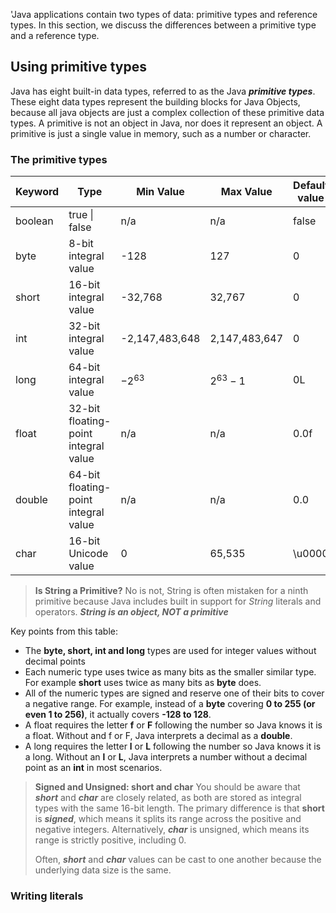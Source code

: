 'Java applications contain two types of data: primitive types and reference types. In this section, we discuss the differences between a primitive type and a reference type.

## Using primitive types

Java has eight built-in data types, referred to as the Java ***primitive types***. These eight data types represent the building blocks for Java Objects, because all java objects are just a complex collection of these primitive data types. A primitive is not an object in Java, nor does it represent an object. A primitive is just a single value in memory, such as a number or character.

### The primitive types

| **Keyword** | **Type**                             | **Min Value**  | **Max Value** | **Default value** | **Example** |
| :---------- | ------------------------------------ | -------------- | ------------- | ----------------- | ----------- |
| boolean     | true \| false                        | n/a            | n/a           | false             | true        |
| byte        | 8-bit integral value                 | -128           | 127           | 0                 | 123         |
| short       | 16-bit integral value                | -32,768        | 32,767        | 0                 | 123         |
| int         | 32-bit integral value                | -2,147,483,648 | 2,147,483,647 | 0                 | 123         |
| long        | 64-bit integral value                | $-2^{63}$      | $2^{63} - 1$  | 0L                | 123L        |
| float       | 32-bit floating-point integral value | n/a            | n/a           | 0.0f              | 123.45f     |
| double      | 64-bit floating-point integral value | n/a            | n/a           | 0.0               | 123.456     |
| char        | 16-bit Unicode value                 | 0              | 65,535        | \u0000            | 'a'         |

> **Is String a Primitive?**
>No is not, String is often mistaken for a ninth primitive because Java includes built in support for *String* literals and operators. ***String is an object, NOT a primitive***

Key points from this table:
- The **byte, short, int and long** types are used for integer values without decimal points
- Each numeric type uses twice as many bits as the smaller similar type. For example **short** uses twice as many bits as **byte** does.
- All of the numeric types are signed and reserve one of their bits to cover a negative range. For example, instead of a **byte** covering **0 to 255 (or even 1 to 256)**, it actually covers **-128 to 128**.
- A float requires the letter **f** or **F** following the number so Java knows it is a float. Without and f or F, Java interprets a decimal as a **double**.
- A long requires the letter **l** or **L** following the number so Java knows it is a long. Without an **l** or **L**, Java interprets a number without a decimal point as an **int** in most scenarios.

> **Signed and Unsigned: short and char**
> 	You should be aware that ***short*** and ***char*** are closely related, as both are stored as integral types with the same 16-bit length. The primary difference is that **short** is ***signed***, which means it splits its range across the positive and negative integers. Alternatively, ***char*** is unsigned, which means its range is strictly positive, including 0.
> 	
> 	Often, ***short*** and ***char*** values can be cast to one another because the underlying data size is the same.

### Writing literals
